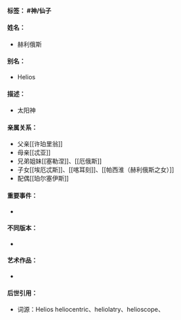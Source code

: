 #### 标签： #神/仙子
#### 姓名：
- 赫利俄斯
#### 别名：
- Helios
#### 描述：
- 太阳神
#### 亲属关系：
- 父亲[[许珀里翁]]
- 母亲[[忒亚]]
- 兄弟姐妹[[塞勒涅]]、[[厄俄斯]]
- 子女[[埃厄忒斯]]、[[喀耳刻]]、[[帕西淮（赫利俄斯之女）]]
- 配偶[[珀尔塞伊斯]]
#### 重要事件：
- 
#### 不同版本：
- 
#### 艺术作品：
- 
#### 后世引用：
- 词源：Helios
heliocentric、heliolatry、helioscope、